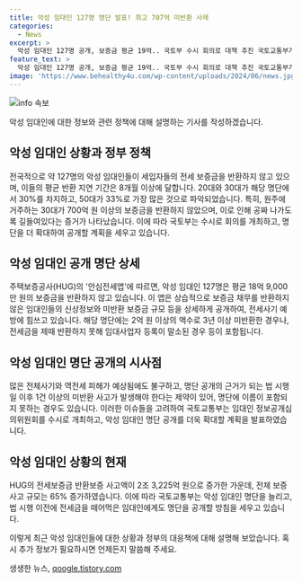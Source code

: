 ```yaml
---
title: 악성 임대인 127명 명단 발표! 최고 707억 미반환 사례
categories:
  - News
excerpt: >
  악성 임대인 127명 공개, 보증금 평균 19억.. 국토부 수시 회의로 대책 추진 국토교통부가 상습적으로 전세금을 반환하지 않는 악성 임대인 127명의 명단을 공개하고, 평균 8개월 이상의 미반환 사례가 있음을 확인했다. 이들의 평균 보증금 미반환 규모는 18억 9천만원으로, 20~30대의 30%가 포함되어 있음이 밝혀졌다. 또한, 50대의 경우 33%로 최다였으며, 최다보증금 가로채기 규모 역시 700억원을 돌파하는 임대인이 등장했다. 전체적으로 전세금 반환보증 사고 규모가 급증하는 추세에 따라, 정부는 대책 마련에 속도를 내고 있는 상황이다.
feature_text: >
  악성 임대인 127명 공개, 보증금 평균 19억.. 국토부 수시 회의로 대책 추진 국토교통부가 상습적으로 전세금을 반환하지 않는 악성 임대인 127명의 명단을 공개하고, 평균 8개월 이상의 미반환 사례가 있음을 확인했다. 이들의 평균 보증금 미반환 규모는 18억 9천만원으로, 20~30대의 30%가 포함되어 있음이 밝혀졌다. 또한, 50대의 경우 33%로 최다였으며, 최다보증금 가로채기 규모 역시 700억원을 돌파하는 임대인이 등장했다. 전체적으로 전세금 반환보증 사고 규모가 급증하는 추세에 따라, 정부는 대책 마련에 속도를 내고 있는 상황이다.
image: 'https://www.behealthy4u.com/wp-content/uploads/2024/06/news.jpg'
---
```


<p><img src="https://www.behealthy4u.com/wp-content/uploads/2024/06/news.jpg" alt="info 속보" /></p>

<p>악성 임대인에 대한 정보와 관련 정책에 대해 설명하는 기사를 작성하겠습니다.</p>

<h2 data-ke-size="size26">악성 임대인 상황과 정부 정책</h2>

<p>전국적으로 약 127명의 악성 임대인들이 세입자들의 전세 보증금을 반환하지 않고 있으며, 이들의 평균 반환 지연 기간은 8개월 이상에 달합니다. 20대와 30대가 해당 명단에서 30%를 차지하고, 50대가 33%로 가장 많은 것으로 파악되었습니다. 특히, 원주에 거주하는 30대가 700억 원 이상의 보증금을 반환하지 않았으며, 이로 인해 공짜 나가도록 길들여있다는 증거가 나타났습니다. 이에 따라 국토부는 수시로 회의를 개최하고, 명단을 더 확대하여 공개할 계획을 세우고 있습니다.</p>

<p data-ke-size="size16"></p>

<h2 data-ke-size="size24">악성 임대인 공개 명단 상세</h2>

<p>주택보증공사(HUG)의 '안심전세앱'에 따르면, 악성 임대인 127명은 평균 18억 9,000만 원의 보증금을 반환하지 않고 있습니다. 이 앱은 상습적으로 보증금 채무를 반환하지 않은 임대인들의 신상정보와 미반환 보증금 규모 등을 상세하게 공개하여, 전세사기 예방에 힘쓰고 있습니다. 해당 명단에는 2억 원 이상의 액수로 3년 이상 미반환한 경우나, 전세금을 제때 반환하지 못해 임대사업자 등록이 말소된 경우 등이 포함됩니다.</p>

<p data-ke-size="size16"></p>

<h2 data-ke-size="size24">악성 임대인 명단 공개의 시사점</h2>

<p>많은 전체사기와 역전세 피해가 예상됨에도 불구하고, 명단 공개의 근거가 되는 법 시행일 이후 1건 이상의 미반환 사고가 발생해야 한다는 제약이 있어, 명단에 이름이 포함되지 못하는 경우도 있습니다. 이러한 이슈들을 고려하여 국토교통부는 임대인 정보공개심의위원회를 수시로 개최하고, 악성 임대인 명단 공개를 더욱 확대할 계획을 발표하였습니다.</p>

<p data-ke-size="size16"></p>

<h2 data-ke-size="size24">악성 임대인 상황의 현재</h2>

<p>HUG의 전세보증금 반환보증 사고액이 2조 3,225억 원으로 증가한 가운데, 전체 보증사고 규모는 65% 증가하였습니다. 이에 따라 국토교통부는 악성 임대인 명단을 늘리고, 법 시행 이전에 전세금을 떼어먹은 임대인에게도 명단을 공개할 방침을 세우고 있습니다.</p>

<p data-ke-size="size16"></p>

<p>이렇게 최근 악성 임대인들에 대한 상황과 정부의 대응책에 대해 설명해 보았습니다. 혹시 추가 정보가 필요하시면 언제든지 말씀해 주세요.</p>
생생한 뉴스, <a href="https://qoogle.tistory.com" rel="dofollow">qoogle.tistory.com</a>



